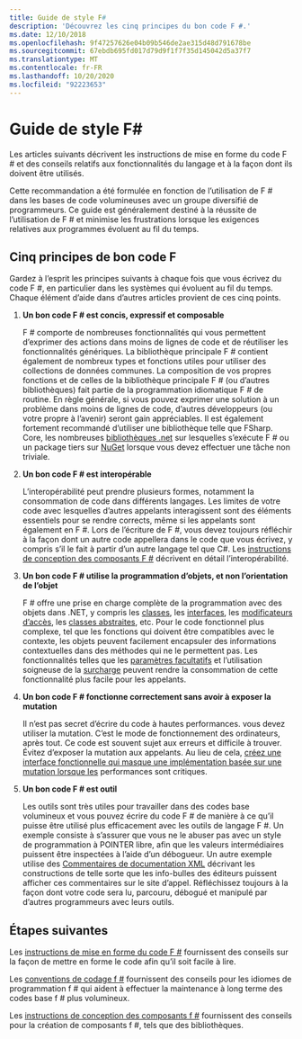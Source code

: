 ```yaml
---
title: Guide de style F#
description: 'Découvrez les cinq principes du bon code F #.'
ms.date: 12/10/2018
ms.openlocfilehash: 9f47257626e04b09b546de2ae315d48d791678be
ms.sourcegitcommit: 67ebdb695fd017d79d9f1f7f35d145042d5a37f7
ms.translationtype: MT
ms.contentlocale: fr-FR
ms.lasthandoff: 10/20/2020
ms.locfileid: "92223653"
---
```

# <a name="f-style-guide"></a>Guide de style F#

Les articles suivants décrivent les instructions de mise en forme du code F # et des conseils relatifs aux fonctionnalités du langage et à la façon dont ils doivent être utilisés.

Cette recommandation a été formulée en fonction de l’utilisation de F # dans les bases de code volumineuses avec un groupe diversifié de programmeurs. Ce guide est généralement destiné à la réussite de l’utilisation de F # et minimise les frustrations lorsque les exigences relatives aux programmes évoluent au fil du temps.

## <a name="five-principles-of-good-f-code"></a>Cinq principes de bon code F #

Gardez à l’esprit les principes suivants à chaque fois que vous écrivez du code F #, en particulier dans les systèmes qui évoluent au fil du temps. Chaque élément d’aide dans d’autres articles provient de ces cinq points.

1. **Un bon code F # est concis, expressif et composable**

    F # comporte de nombreuses fonctionnalités qui vous permettent d’exprimer des actions dans moins de lignes de code et de réutiliser les fonctionnalités génériques. La bibliothèque principale F # contient également de nombreux types et fonctions utiles pour utiliser des collections de données communes. La composition de vos propres fonctions et de celles de la bibliothèque principale F # (ou d’autres bibliothèques) fait partie de la programmation idiomatique F # de routine. En règle générale, si vous pouvez exprimer une solution à un problème dans moins de lignes de code, d’autres développeurs (ou votre propre à l’avenir) seront gain appréciables. Il est également fortement recommandé d’utiliser une bibliothèque telle que FSharp. Core, les nombreuses [bibliothèques .net](../../../api/index.md) sur lesquelles s’exécute F # ou un package tiers sur [NuGet](https://www.nuget.org/) lorsque vous devez effectuer une tâche non triviale.

2. **Un bon code F # est interopérable**

    L’interopérabilité peut prendre plusieurs formes, notamment la consommation de code dans différents langages. Les limites de votre code avec lesquelles d’autres appelants interagissent sont des éléments essentiels pour se rendre corrects, même si les appelants sont également en F #. Lors de l’écriture de F #, vous devez toujours réfléchir à la façon dont un autre code appellera dans le code que vous écrivez, y compris s’il le fait à partir d’un autre langage tel que C#. Les [instructions de conception des composants F #](component-design-guidelines.md) décrivent en détail l’interopérabilité.

3. **Un bon code F # utilise la programmation d’objets, et non l’orientation de l’objet**

    F # offre une prise en charge complète de la programmation avec des objets dans .NET, y compris les [classes](../language-reference/classes.md), les [interfaces](../language-reference/interfaces.md), les [modificateurs d’accès](../language-reference/access-control.md), les [classes abstraites](../language-reference/abstract-classes.md), etc. Pour le code fonctionnel plus complexe, tel que les fonctions qui doivent être compatibles avec le contexte, les objets peuvent facilement encapsuler des informations contextuelles dans des méthodes qui ne le permettent pas. Les fonctionnalités telles que les [paramètres facultatifs](../language-reference/members/methods.md#optional-arguments) et l’utilisation soigneuse de la [surcharge](../language-reference/members/methods.md#overloaded-methods) peuvent rendre la consommation de cette fonctionnalité plus facile pour les appelants.

4. **Un bon code F # fonctionne correctement sans avoir à exposer la mutation**

    Il n’est pas secret d’écrire du code à hautes performances. vous devez utiliser la mutation. C’est le mode de fonctionnement des ordinateurs, après tout. Ce code est souvent sujet aux erreurs et difficile à trouver. Évitez d’exposer la mutation aux appelants. Au lieu de cela, [créez une interface fonctionnelle qui masque une implémentation basée sur une mutation lorsque les](conventions.md#performance) performances sont critiques.

5. **Un bon code F # est outil**

    Les outils sont très utiles pour travailler dans des codes base volumineux et vous pouvez écrire du code F # de manière à ce qu’il puisse être utilisé plus efficacement avec les outils de langage F #. Un exemple consiste à s’assurer que vous ne le abuser pas avec un style de programmation à POINTER libre, afin que les valeurs intermédiaires puissent être inspectées à l’aide d’un débogueur. Un autre exemple utilise des [Commentaires de documentation XML](../language-reference/xml-documentation.md) décrivant les constructions de telle sorte que les info-bulles des éditeurs puissent afficher ces commentaires sur le site d’appel. Réfléchissez toujours à la façon dont votre code sera lu, parcouru, débogué et manipulé par d’autres programmeurs avec leurs outils.

## <a name="next-steps"></a>Étapes suivantes

Les [instructions de mise en forme du code F #](formatting.md) fournissent des conseils sur la façon de mettre en forme le code afin qu’il soit facile à lire.

Les [conventions de codage f #](conventions.md) fournissent des conseils pour les idiomes de programmation f # qui aident à effectuer la maintenance à long terme des codes base f # plus volumineux.

Les [instructions de conception des composants f #](component-design-guidelines.md) fournissent des conseils pour la création de composants f #, tels que des bibliothèques.
